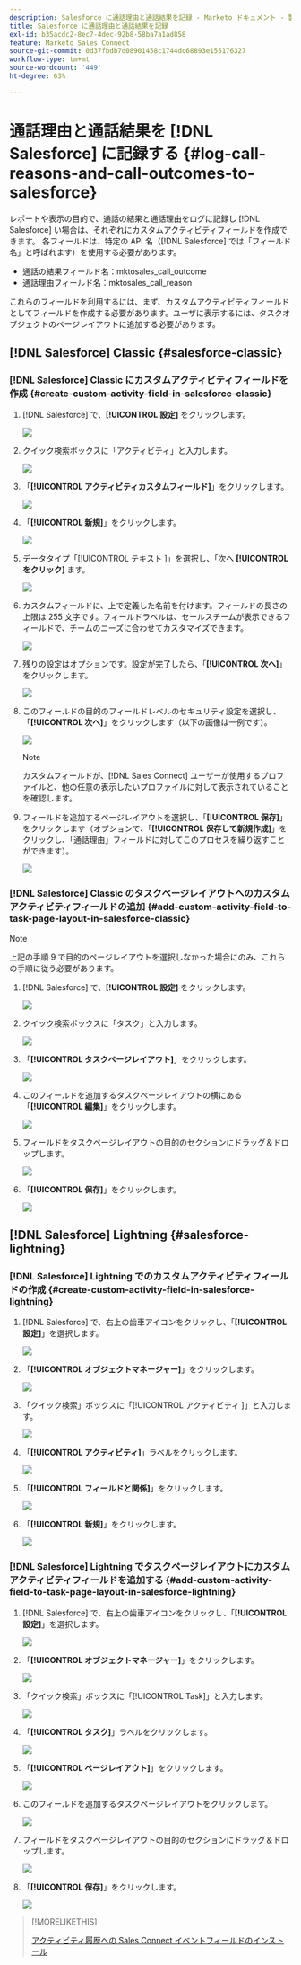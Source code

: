 ```yaml
---
description: Salesforce に通話理由と通話結果を記録 - Marketo ドキュメント - 製品ドキュメント
title: Salesforce に通話理由と通話結果を記録
exl-id: b35acdc2-8ec7-4dec-92b8-58ba7a1ad858
feature: Marketo Sales Connect
source-git-commit: 0d37fbdb7d08901458c1744dc68893e155176327
workflow-type: tm+mt
source-wordcount: '449'
ht-degree: 63%

---
```


# 通話理由と通話結果を [!DNL Salesforce] に記録する {#log-call-reasons-and-call-outcomes-to-salesforce}

レポートや表示の目的で、通話の結果と通話理由をログに記録し [!DNL Salesforce] い場合は、それぞれにカスタムアクティビティフィールドを作成できます。 各フィールドは、特定の API 名（[!DNL Salesforce] では「フィールド名」と呼ばれます）を使用する必要があります。

* 通話の結果フィールド名：mktosales_call_outcome
* 通話理由フィールド名：mktosales_call_reason

これらのフィールドを利用するには、まず、カスタムアクティビティフィールドとしてフィールドを作成する必要があります。ユーザに表示するには、タスクオブジェクトのページレイアウトに追加する必要があります。

## [!DNL Salesforce] Classic {#salesforce-classic}

### [!DNL Salesforce] Classic にカスタムアクティビティフィールドを作成  {#create-custom-activity-field-in-salesforce-classic}

1. [!DNL Salesforce] で、**[!UICONTROL 設定]** をクリックします。

   ![](assets/log-call-reasons-and-call-outcomes-to-salesforce-1.png)

1. クイック検索ボックスに「アクティビティ」と入力します。

   ![](assets/log-call-reasons-and-call-outcomes-to-salesforce-2.png)

1. 「**[!UICONTROL アクティビティカスタムフィールド]**」をクリックします。

   ![](assets/log-call-reasons-and-call-outcomes-to-salesforce-3.png)

1. 「**[!UICONTROL 新規]**」をクリックします。

   ![](assets/log-call-reasons-and-call-outcomes-to-salesforce-4.png)

1. データタイプ「[!UICONTROL  テキスト ]」を選択し、「次へ **[!UICONTROL をクリック]** ます。

   ![](assets/log-call-reasons-and-call-outcomes-to-salesforce-5.png)

1. カスタムフィールドに、上で定義した名前を付けます。フィールドの長さの上限は 255 文字です。フィールドラベルは、セールスチームが表示できるフィールドで、チームのニーズに合わせてカスタマイズできます。

   ![](assets/log-call-reasons-and-call-outcomes-to-salesforce-6.png)

1. 残りの設定はオプションです。設定が完了したら、「**[!UICONTROL 次へ]**」をクリックします。

   ![](assets/log-call-reasons-and-call-outcomes-to-salesforce-7.png)

1. このフィールドの目的のフィールドレベルのセキュリティ設定を選択し、「**[!UICONTROL 次へ]**」をクリックします（以下の画像は一例です）。

   ![](assets/log-call-reasons-and-call-outcomes-to-salesforce-8.png)

   >[!NOTE]
   >
   >カスタムフィールドが、[!DNL Sales Connect] ユーザーが使用するプロファイルと、他の任意の表示したいプロファイルに対して表示されていることを確認します。

1. フィールドを追加するページレイアウトを選択し、「**[!UICONTROL 保存]**」をクリックします（オプションで、「**[!UICONTROL 保存して新規作成]**」をクリックし、「通話理由」フィールドに対してこのプロセスを繰り返すことができます）。

   ![](assets/log-call-reasons-and-call-outcomes-to-salesforce-9.png)

### [!DNL Salesforce] Classic のタスクページレイアウトへのカスタムアクティビティフィールドの追加 {#add-custom-activity-field-to-task-page-layout-in-salesforce-classic}

>[!NOTE]
>
>上記の手順 9 で目的のページレイアウトを選択しなかった場合にのみ、これらの手順に従う必要があります。

1. [!DNL Salesforce] で、**[!UICONTROL 設定]** をクリックします。

   ![](assets/log-call-reasons-and-call-outcomes-to-salesforce-10.png)

1. クイック検索ボックスに「タスク」と入力します。

   ![](assets/log-call-reasons-and-call-outcomes-to-salesforce-11.png)

1. 「**[!UICONTROL タスクページレイアウト]**」をクリックします。

   ![](assets/log-call-reasons-and-call-outcomes-to-salesforce-12.png)

1. このフィールドを追加するタスクページレイアウトの横にある「**[!UICONTROL 編集]**」をクリックします。

   ![](assets/log-call-reasons-and-call-outcomes-to-salesforce-13.png)

1. フィールドをタスクページレイアウトの目的のセクションにドラッグ＆ドロップします。

   ![](assets/log-call-reasons-and-call-outcomes-to-salesforce-14.png)

1. 「**[!UICONTROL 保存]**」をクリックします。

   ![](assets/log-call-reasons-and-call-outcomes-to-salesforce-15.png)

## [!DNL Salesforce] Lightning {#salesforce-lightning}

### [!DNL Salesforce] Lightning でのカスタムアクティビティフィールドの作成 {#create-custom-activity-field-in-salesforce-lightning}

1. [!DNL Salesforce] で、右上の歯車アイコンをクリックし、「**[!UICONTROL 設定]**」を選択します。

   ![](assets/log-call-reasons-and-call-outcomes-to-salesforce-16.png)

1. 「**[!UICONTROL オブジェクトマネージャー]**」をクリックします。

   ![](assets/log-call-reasons-and-call-outcomes-to-salesforce-17.png)

1. 「クイック検索」ボックスに「[!UICONTROL  アクティビティ ]」と入力します。

   ![](assets/log-call-reasons-and-call-outcomes-to-salesforce-18.png)

1. 「**[!UICONTROL アクティビティ]**」ラベルをクリックします。

   ![](assets/log-call-reasons-and-call-outcomes-to-salesforce-19.png)

1. 「**[!UICONTROL フィールドと関係]**」をクリックします。

   ![](assets/log-call-reasons-and-call-outcomes-to-salesforce-20.png)

1. 「**[!UICONTROL 新規]**」をクリックします。

   ![](assets/log-call-reasons-and-call-outcomes-to-salesforce-21.png)

### [!DNL Salesforce] Lightning でタスクページレイアウトにカスタムアクティビティフィールドを追加する {#add-custom-activity-field-to-task-page-layout-in-salesforce-lightning}

1. [!DNL Salesforce] で、右上の歯車アイコンをクリックし、「**[!UICONTROL 設定]**」を選択します。

   ![](assets/log-call-reasons-and-call-outcomes-to-salesforce-22.png)

1. 「**[!UICONTROL オブジェクトマネージャー]**」をクリックします。

   ![](assets/log-call-reasons-and-call-outcomes-to-salesforce-23.png)

1. 「クイック検索」ボックスに「[!UICONTROL Task]」と入力します。

   ![](assets/log-call-reasons-and-call-outcomes-to-salesforce-24.png)

1. 「**[!UICONTROL タスク]**」ラベルをクリックします。

   ![](assets/log-call-reasons-and-call-outcomes-to-salesforce-25.png)

1. 「**[!UICONTROL ページレイアウト]**」をクリックします。

   ![](assets/log-call-reasons-and-call-outcomes-to-salesforce-26.png)

1. このフィールドを追加するタスクページレイアウトをクリックします。

   ![](assets/log-call-reasons-and-call-outcomes-to-salesforce-27.png)

1. フィールドをタスクページレイアウトの目的のセクションにドラッグ＆ドロップします。

   ![](assets/log-call-reasons-and-call-outcomes-to-salesforce-28.png)

1. 「**[!UICONTROL 保存]**」をクリックします。

   ![](assets/log-call-reasons-and-call-outcomes-to-salesforce-29.png)

>[!MORELIKETHIS]
>
>[アクティビティ履歴への Sales Connect イベントフィールドのインストール](/help/marketo/product-docs/marketo-sales-connect/crm/salesforce-customization/install-sales-connect-event-fields-on-activity-history.md)
